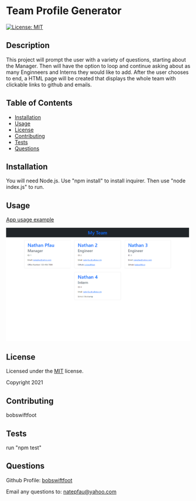 # Team Profile Generator 
  [![License: MIT](https://img.shields.io/badge/License-MIT-yellow.svg)](https://opensource.org/licenses/MIT)

  ## Description
  This project will prompt the user with a variety of questions, starting about the Manager. Then will have the option to loop and continue asking about as many Enginneers and Interns they would like to add. After the user chooses to end, a HTML page will be created that displays the whole team with clickable links to github and emails.

  
  ## Table of Contents
  * [Installation](#installation)
  * [Usage](#usage)
  * [License](#license)
  * [Contributing](#contributing)
  * [Tests](#tests)
  * [Questions](#questions)
  

  ## Installation
  You will need Node.js. Use "npm install" to install inquirer. Then use "node index.js" to run.

  ## Usage
  [App usage example](https://drive.google.com/file/d/1Smc3DRQmw_JkfHrtnd0zcTMAsOsczlIs/view)

  ![Node Screenshot](./assets/screenshots/full_page_screenshot.PNG)

  
  ## License
  Licensed under the [MIT](https://opensource.org/licenses/MIT) license. 

  Copyright 2021
  

  ## Contributing
  bobswiftfoot

  ## Tests
  run "npm test"

  ## Questions
  Github Profile: [bobswiftfoot](https://github.com/bobswiftfoot)

  Email any questions to: [natepfau@yahoo.com](mailto:natepfau@yahoo.com)
  
